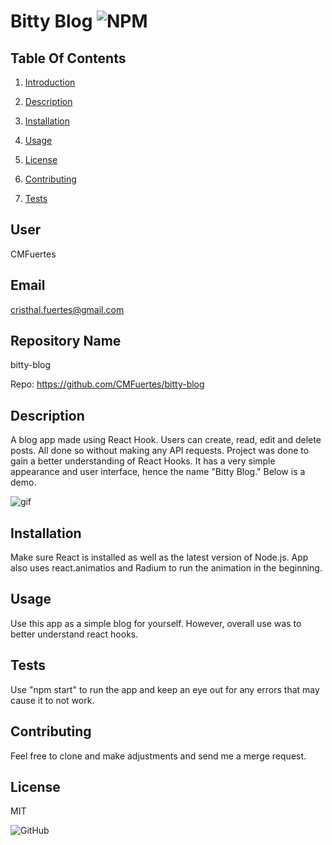 # Bitty Blog ![NPM](https://img.shields.io/npm/l/sta)


## Table Of Contents 

1) [Introduction](#user) 

2) [Description](#description)

3) [Installation](#installation)

4) [Usage](#usage)

5) [License](#license)

6) [Contributing](#contributing)

7) [Tests](#tests)

## User

CMFuertes

## Email

cristhal.fuertes@gmail.com

## Repository Name

bitty-blog

Repo: https://github.com/CMFuertes/bitty-blog

## Description

A blog app made using React Hook. Users can create, read, edit and delete posts. All done so without making any API requests. Project was done to gain a better understanding of React Hooks. It has a very simple appearance and user interface, hence the name "Bitty Blog." Below is a demo. 

![gif](https://github.com/CMFuertes/bitty-blog/blob/main/GIF/BittyBlogDemo.gif)


## Installation

Make sure React is installed as well as the latest version of Node.js. App also uses react.animatios and Radium to run the animation in the beginning. 

## Usage
Use this app as a simple blog for yourself. However, overall use was to better understand react hooks. 

## Tests
Use "npm start" to run the app and keep an eye out for any errors that may cause it to not work. 

## Contributing
Feel free to clone and make adjustments and send me a merge request. 


## License

MIT

![GitHub](https://img.shields.io/github/license/CMFuertes/bitty-blog)